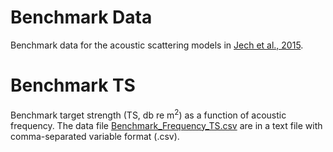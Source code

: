 # Benchmark Data
Benchmark data for the acoustic scattering models in [Jech et al., 2015](https://doi.org/10.1121/1.4937607).

# Benchmark TS
Benchmark target strength (TS, db re m<sup>2</sup>) as a function of acoustic frequency. The data file [Benchmark_Frequency_TS.csv]() are in a text file with comma-separated variable format (.csv). 
